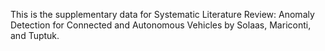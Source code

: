 This is the supplementary data for Systematic Literature Review: Anomaly Detection for Connected and Autonomous Vehicles by Solaas, Mariconti, and Tuptuk.
